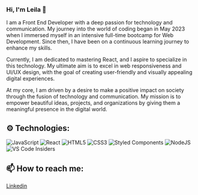 ### Hi, I'm Leila 👋

I am a Front End Developer with a deep passion for technology and communication. My journey into the world of coding began in May 2023 when I immersed myself in an intensive full-time bootcamp for Web Development. Since then, I have been on a continuous learning journey to enhance my skills.

Currently, I am dedicated to mastering React, and I aspire to specialize in this technology. My ultimate aim is to excel in web responsiveness and UI/UX design, with the goal of creating user-friendly and visually appealing digital experiences.

At my core, I am driven by a desire to make a positive impact on society through the fusion of technology and communication. My mission is to empower beautiful ideas, projects, and organizations by giving them a meaningful presence in the digital world.

## ⚙️ Technologies:

![JavaScript](https://img.shields.io/badge/javascript-%23323330.svg?style=for-the-badge&logo=javascript&logoColor=%23F7DF1E) ![React](https://img.shields.io/badge/react-%2320232a.svg?style=for-the-badge&logo=react&logoColor=%2361DAFB) ![HTML5](https://img.shields.io/badge/html5-%23E34F26.svg?style=for-the-badge&logo=html5&logoColor=white) ![CSS3](https://img.shields.io/badge/css3-%231572B6.svg?style=for-the-badge&logo=css3&logoColor=white) ![Styled Components](https://img.shields.io/badge/styled--components-DB7093?style=for-the-badge&logo=styled-components&logoColor=white) ![NodeJS](https://img.shields.io/badge/node.js-6DA55F?style=for-the-badge&logo=node.js&logoColor=white) ![VS Code Insiders](https://img.shields.io/badge/VS%20Code%20Insiders-35b393.svg?style=for-the-badge&logo=visual-studio-code&logoColor=white) 

## 📫 How to reach me:
[Linkedin](www.linkedin.com/in/leila-zitouni)

<!--
**leilaZ1111/leilaZ1111** is a ✨ _special_ ✨ repository because its `README.md` (this file) appears on your GitHub profile.

Here are some ideas to get you started:

- 🔭 I’m currently working on ...
- 🌱 I’m currently learning ...
- 👯 I’m looking to collaborate on ...
- 🤔 I’m looking for help with ...
- 💬 Ask me about ...
- 📫 How to reach me: ...
- 😄 Pronouns: ...
- ⚡ Fun fact: ...
-->
